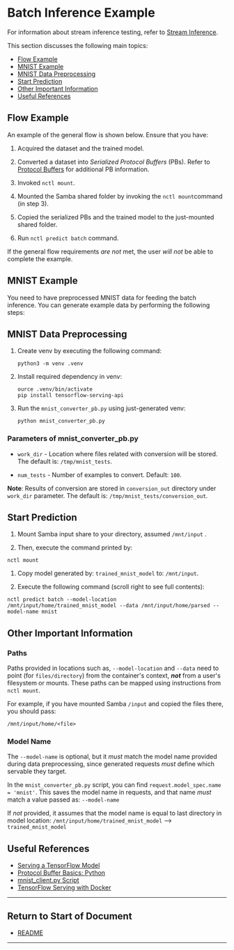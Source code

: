 # Batch Inference Example

For information about stream inference testing, refer to [Stream Inference](streaming_inference.md).

This section discusses the following main topics: 

 - [Flow Example](#flow-example)
 - [MNIST Example](#mnist-example)  
 - [MNIST Data Preprocessing](#mnist-data-preprocessing)
 - [Start Prediction](#start-prediction)
 - [Other Important Information](#other-important-information)
 - [Useful References](#useful-references)

## Flow Example

An example of the general flow is shown below. Ensure that you have:

1. Acquired the dataset and the trained model.

1. Converted a dataset into _Serialized Protocol Buffers_ (PBs). Refer to [Protocol Buffers](https://developers.google.com/protocol-buffers) for additional PB information.

1. Invoked `nctl mount`.

1. Mounted the Samba shared folder by invoking the `nctl mount`command (in step 3).

1. Copied the serialized PBs and the trained model to the just-mounted shared folder.

1. Run `nctl predict batch` command.

If the general flow requirements _are not_ met, the user _will not_ be able to complete the example. 

## MNIST Example

You need to have preprocessed MNIST data for feeding the batch inference. You can generate example data by performing the following steps:

## MNIST Data Preprocessing

1. Create venv by executing the following command:

   ```
   python3 -m venv .venv
   ```

1. Install required dependency in venv:
   ```
   ource .venv/bin/activate
   pip install tensorflow-serving-api
   ```

1. Run the `mnist_converter_pb.py` using just-generated venv:
   ```
   python mnist_converter_pb.py
   ```

### Parameters of mnist_converter_pb.py

* `work_dir` - Location where files related with conversion will be stored. The default is: `/tmp/mnist_tests`.

* `num_tests` - Number of examples to convert.  Default: `100`.

**Note**: Results of conversion are stored in `conversion_out` directory under `work_dir` parameter. The default is: `/tmp/mnist_tests/conversion_out`.

## Start Prediction

1. Mount Samba input share to your directory, assumed `/mnt/input` . 

1. Then, execute the command printed by:

  ```
  nctl mount
  ```

1. Copy model generated by: `trained_mnist_model` to: `/mnt/input`.

1. Execute the following command (scroll right to see full contents): 

  ```
  nctl predict batch --model-location /mnt/input/home/trained_mnist_model --data /mnt/input/home/parsed --model-name mnist
  ```
## Other Important Information

### Paths 

Paths provided in locations such as, `--model-location` and `--data` need to point (for `files/directory`) from the container's context, _**not**_ from a user's filesystem or mounts. These paths can be mapped using instructions from `nctl mount`. 

For example, if you have mounted Samba `/input` and copied the files there, you should pass:

`/mnt/input/home/<file>`

### Model Name

The `--model-name` is optional, but it _must_ match the model name provided during data preprocessing, since generated requests _must_ define which servable they target. 

In the `mnist_converter_pb.py` script, you can find 
`request.model_spec.name = 'mnist'`. This saves the model name in requests, and that name _must_ match a value passed as: 
`--model-name`

If _not_ provided, it assumes that the model name is equal to last directory in model location:
`/mnt/input/home/trained_mnist_model` --> `trained_mnist_model`

## Useful References

* [Serving a TensorFlow Model](https://www.tensorflow.org/serving/serving_basic)
* [Protocol Buffer Basics: Python](https://developers.google.com/protocol-buffers/docs/pythontutorial)
* [mnist_client.py Script](https://github.com/tensorflow/serving/blob/master/tensorflow_serving/example/mnist_client.py)
* [TensorFlow Serving with Docker](https://www.tensorflow.org/serving/docker)

----------------------

## Return to Start of Document

* [README](../README.md)
----------------------

